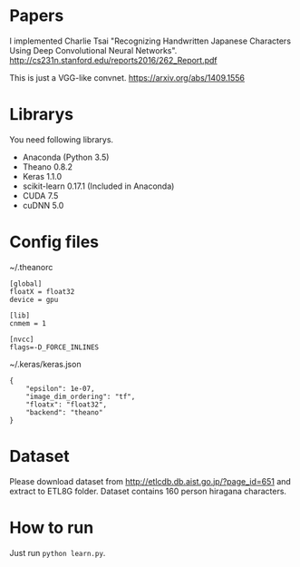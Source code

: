 # Papers
I implemented Charlie Tsai "Recognizing Handwritten Japanese Characters Using Deep Convolutional Neural Networks".
http://cs231n.stanford.edu/reports2016/262_Report.pdf

This is just a VGG-like convnet.
https://arxiv.org/abs/1409.1556

# Librarys
You need following librarys.
- Anaconda (Python 3.5)
- Theano 0.8.2
- Keras 1.1.0
- scikit-learn 0.17.1 (Included in Anaconda)
- CUDA 7.5
- cuDNN 5.0

# Config files
~/.theanorc
```
[global]
floatX = float32
device = gpu

[lib]
cnmem = 1

[nvcc]
flags=-D_FORCE_INLINES
```

~/.keras/keras.json
```
{
    "epsilon": 1e-07,
    "image_dim_ordering": "tf",
    "floatx": "float32",
    "backend": "theano"
}
```

# Dataset
Please download dataset from http://etlcdb.db.aist.go.jp/?page_id=651 and extract to ETL8G folder.
Dataset contains 160 person hiragana characters.

# How to run
Just run ```python learn.py```.
